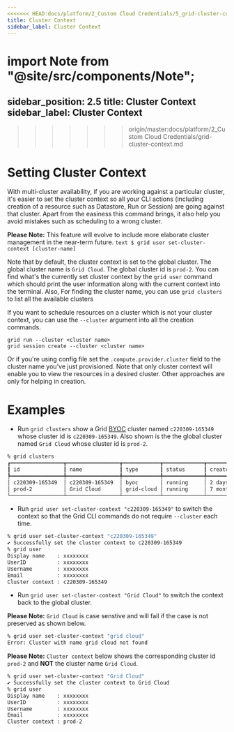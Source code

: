 ```yaml
---
<<<<<<< HEAD:docs/platform/2_Custom Cloud Credentials/5_grid-cluster-context.md
title: Cluster Context
sidebar_label: Cluster Context
---
```


import Note from "@site/src/components/Note";
=======
sidebar_position: 2.5
title: Cluster Context
sidebar_label: Cluster Context
---
>>>>>>> origin/master:docs/platform/2_Custom Cloud Credentials/grid-cluster-context.md

# Setting Cluster Context

With multi-cluster availability, if you are working against a particular cluster, it's easier to set the
cluster context so all your CLI actions (including creation of a resource such as Datastore, Run or Session) are going
against that cluster. Apart from the easiness this command brings, it also help you avoid mistakes such
as scheduling to a wrong cluster.


<note>**Please Note:** This feature will evolve to include more elaborate cluster management in the near-term future.
```text $ grid user set-cluster-context [cluster-name]```
</note>

Note that by default, the cluster context is set to the global cluster. The global cluster name is `Grid Cloud`. The global cluster id is `prod-2`.
You can find what's the currently
set cluster context by the `grid user` command which should print the user information along with the current
context into the terminal. Also, For finding the cluster name, you  can use `grid clusters` to list all the
available clusters

If you want to schedule resources on a cluster which is not your cluster context, you can use the `--cluster` argument
into all the creation commands.

```
grid run --cluster <cluster name>
grid session create --cluster <cluster name>
```

Or if you're using config file set the `.compute.provider.cluster` field to the cluster name you've just provisioned. Note that only cluster context will enable you to view the resources in a desired cluster. Other approaches are only for helping in creation.

# Examples

- Run `grid clusters` show a Grid [BYOC](https://docs.grid.ai/platform/custom-cloud-credentials/customer-managed-byoc) cluster named `c220309-165349` whose cluster id is `c220309-165349`.
Also shown is the the global cluster named `Grid Cloud` whose cluster id is `prod-2`.

```bash
% grid clusters
┏━━━━━━━━━━━━━━━━━┳━━━━━━━━━━━━━━━━━┳━━━━━━━━━━━━┳━━━━━━━━━━━━━┳━━━━━━━━━━━━━━┓
┃ id              ┃ name            ┃ type       ┃ status      ┃ created      ┃
┡━━━━━━━━━━━━━━━━━╇━━━━━━━━━━━━━━━━━╇━━━━━━━━━━━━╇━━━━━━━━━━━━━╇━━━━━━━━━━━━━━┩
│ c220309-165349  │ c220309-165349  │ byoc       │ running     │ 2 days ago   │
│ prod-2          │ Grid Cloud      │ grid-cloud │ running     │ 7 months ago │
└─────────────────┴─────────────────┴────────────┴─────────────┴──────────────┘
```

- Run `grid user set-cluster-context "c220309-165349"` to switch the context so that the Grid CLI commands do not require `--cluster` each time.
```bash
% grid user set-cluster-context "c220309-165349"
✔ Successfully set the cluster context to c220309-165349
% grid user
Display name    : xxxxxxxx
UserID          : xxxxxxxx
Username        : xxxxxxxx
Email           : xxxxxxxx
Cluster context : c220309-165349
```

- Run `grid user set-cluster-context "Grid Cloud"` to switch the context back to the global cluster.  

**Please Note:** `Grid Cloud` is case senstive and will fail if the case is not preserved as shown below.
```bash
% grid user set-cluster-context "grid cloud"
Error: Cluster with name grid cloud not found
```

**Please Note:** `Cluster context` below shows the corresponding cluster id `prod-2` and **NOT** the cluster name `Grid Cloud`.
```bash
% grid user set-cluster-context "Grid Cloud"
✔ Successfully set the cluster context to Grid Cloud
% grid user
Display name    : xxxxxxxx
UserID          : xxxxxxxx
Username        : xxxxxxxx
Email           : xxxxxxxx
Cluster context : prod-2
```  
